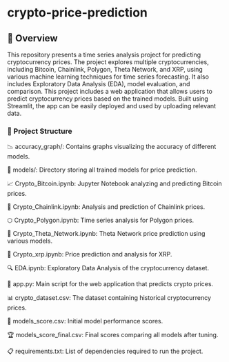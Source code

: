 # crypto-price-prediction

## 🌟 Overview
This repository presents a time series analysis project for predicting cryptocurrency prices. The project explores multiple cryptocurrencies, including Bitcoin, Chainlink, Polygon, Theta Network, and XRP, using various machine learning techniques for time series forecasting. It also includes Exploratory Data Analysis (EDA), model evaluation, and comparison. This project includes a web application that allows users to predict cryptocurrency prices based on the trained models. Built using Streamlit, the app can be easily deployed and used by uploading relevant data.

### 📂 Project Structure

📉 accuracy_graph/: Contains graphs visualizing the accuracy of different models.

🧠 models/: Directory storing all trained models for price prediction.

📈 Crypto_Bitcoin.ipynb: Jupyter Notebook analyzing and predicting Bitcoin prices.

🔗 Crypto_Chainlink.ipynb: Analysis and prediction of Chainlink prices.

⬡ Crypto_Polygon.ipynb: Time series analysis for Polygon prices.

📡 Crypto_Theta_Network.ipynb: Theta Network price prediction using various models.

💸 Crypto_xrp.ipynb: Price prediction and analysis for XRP.

🔍 EDA.ipynb: Exploratory Data Analysis of the cryptocurrency dataset.

🚀 app.py: Main script for the web application that predicts crypto prices.

📊 crypto_dataset.csv: The dataset containing historical cryptocurrency prices.

📑 models_score.csv: Initial model performance scores.

🏆 models_score_final.csv: Final scores comparing all models after tuning.

📋 requirements.txt: List of dependencies required to run the project.


